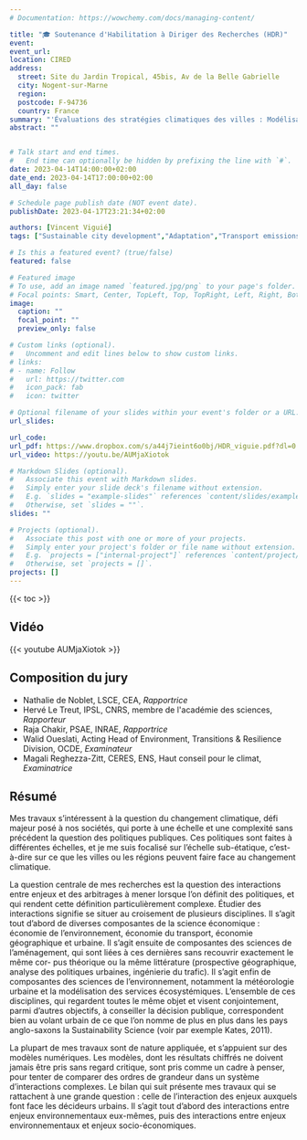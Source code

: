 ```yaml
---
# Documentation: https://wowchemy.com/docs/managing-content/

title: "🎓 Soutenance d'Habilitation à Diriger des Recherches (HDR)"
event: 
event_url:
location: CIRED
address:
  street: Site du Jardin Tropical, 45bis, Av de la Belle Gabrielle
  city: Nogent-sur-Marne
  region:
  postcode: F-94736
  country: France
summary: "'Évaluations des stratégies climatiques des villes : Modélisations des interactions complexes entre enjeux environnementaux et dynamiques économiques urbaines' *HDR soutenue le 14 avril 2023 au CIRED*"
abstract: ""


# Talk start and end times.
#   End time can optionally be hidden by prefixing the line with `#`.
date: 2023-04-14T14:00:00+02:00
date_end: 2023-04-14T17:00:00+02:00
all_day: false

# Schedule page publish date (NOT event date).
publishDate: 2023-04-17T23:21:34+02:00

authors: [Vincent Viguié]
tags: ["Sustainable city development","Adaptation","Transport emissions","Modelling city evolutions",]

# Is this a featured event? (true/false)
featured: false

# Featured image
# To use, add an image named `featured.jpg/png` to your page's folder. 
# Focal points: Smart, Center, TopLeft, Top, TopRight, Left, Right, BottomLeft, Bottom, BottomRight.
image:
  caption: ""
  focal_point: ""
  preview_only: false

# Custom links (optional).
#   Uncomment and edit lines below to show custom links.
# links:
# - name: Follow
#   url: https://twitter.com
#   icon_pack: fab
#   icon: twitter

# Optional filename of your slides within your event's folder or a URL.
url_slides:

url_code:
url_pdf: https://www.dropbox.com/s/a44j7ieint6o0bj/HDR_viguie.pdf?dl=0
url_video: https://youtu.be/AUMjaXiotok

# Markdown Slides (optional).
#   Associate this event with Markdown slides.
#   Simply enter your slide deck's filename without extension.
#   E.g. `slides = "example-slides"` references `content/slides/example-slides.md`.
#   Otherwise, set `slides = ""`.
slides: ""

# Projects (optional).
#   Associate this post with one or more of your projects.
#   Simply enter your project's folder or file name without extension.
#   E.g. `projects = ["internal-project"]` references `content/project/deep-learning/index.md`.
#   Otherwise, set `projects = []`.
projects: []
---
```


{{< toc >}}

## Vidéo
{{< youtube AUMjaXiotok >}}

## Composition du jury
- Nathalie de Noblet, LSCE, CEA, *Rapportrice*
- Hervé Le Treut, IPSL, CNRS, membre de l'académie des sciences, *Rapporteur*
- Raja Chakir, PSAE, INRAE, *Rapportrice*
- Walid Oueslati, Acting Head of Environment, Transitions & Resilience Division, OCDE, *Examinateur*
- Magali Reghezza-Zitt, CERES, ENS, Haut conseil pour le climat, *Examinatrice*

## Résumé

Mes travaux s’intéressent à la question du changement climatique, défi majeur posé à nos sociétés, qui porte à une échelle et une complexité sans précédent la question des politiques publiques. Ces politiques sont faites à différentes échelles, et je me suis focalisé sur l’échelle sub-étatique, c’est-à-dire sur ce que les villes ou les régions peuvent faire face au changement climatique.

La question centrale de mes recherches est la question des interactions entre enjeux et des arbitrages à mener lorsque l’on définit des politiques, et qui rendent cette définition particulièrement complexe. Étudier des interactions signifie se situer au croisement de plusieurs disciplines. Il s’agit tout d’abord de diverses composantes de la science économique : économie de l’environnement, économie du transport, économie géographique et urbaine. Il s’agit ensuite de composantes des sciences de l’aménagement, qui sont liées à ces dernières sans recouvrir exactement le même cor- pus théorique ou la même littérature (prospective géographique, analyse des politiques urbaines, ingénierie du trafic). Il s’agit enfin de composantes des sciences de l’environnement, notamment la météorologie urbaine et la modélisation des services écosystémiques. L’ensemble de ces disciplines, qui regardent toutes le même objet et visent conjointement, parmi d’autres objectifs, à conseiller la décision publique, correspondent bien au volant urbain de ce que l’on nomme de plus en plus dans les pays anglo-saxons la Sustainability Science (voir par exemple Kates, 2011).

La plupart de mes travaux sont de nature appliquée, et s’appuient sur des modèles numériques. Les modèles, dont les résultats chiffrés ne doivent jamais être pris sans regard critique, sont pris comme un cadre à penser, pour tenter de comparer des ordres de grandeur dans un système d’interactions complexes. Le bilan qui suit présente mes travaux qui se rattachent à une grande question : celle de l’interaction des enjeux auxquels font face les décideurs urbains. Il s’agit tout d’abord des interactions entre enjeux environnementaux eux-mêmes, puis des interactions entre enjeux environnementaux et enjeux socio-économiques.


